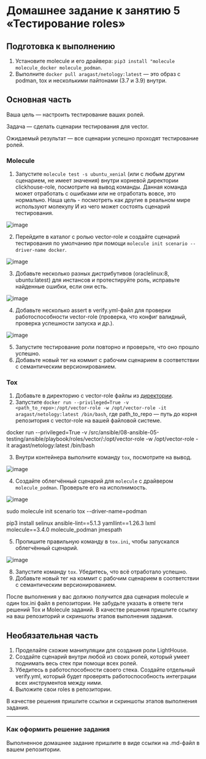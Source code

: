 # Домашнее задание к занятию 5 «Тестирование roles»

## Подготовка к выполнению

1. Установите molecule и его драйвера: `pip3 install "molecule molecule_docker molecule_podman`.
2. Выполните `docker pull aragast/netology:latest` —  это образ с podman, tox и несколькими пайтонами (3.7 и 3.9) внутри.

## Основная часть

Ваша цель — настроить тестирование ваших ролей. 

Задача — сделать сценарии тестирования для vector. 

Ожидаемый результат — все сценарии успешно проходят тестирование ролей.

### Molecule

1. Запустите  `molecule test -s ubuntu_xenial` (или с любым другим сценарием, не имеет значения) внутри корневой директории clickhouse-role, посмотрите на вывод команды. Данная команда может отработать с ошибками или не отработать вовсе, это нормально. Наша цель - посмотреть как другие в реальном мире используют молекулу И из чего может состоять сценарий тестирования.

![image](https://github.com/user-attachments/assets/b5d27325-959f-4045-a9fd-ab4da54292a8)

2. Перейдите в каталог с ролью vector-role и создайте сценарий тестирования по умолчанию при помощи `molecule init scenario --driver-name docker`.

![image](https://github.com/user-attachments/assets/a62c904c-b02a-428d-9d43-c67dbfbf9351)

3. Добавьте несколько разных дистрибутивов (oraclelinux:8, ubuntu:latest) для инстансов и протестируйте роль, исправьте найденные ошибки, если они есть.

![image](https://github.com/user-attachments/assets/05293cd8-6854-44da-b0de-51f9b2a3fe15)


4. Добавьте несколько assert в verify.yml-файл для  проверки работоспособности vector-role (проверка, что конфиг валидный, проверка успешности запуска и др.).

![image](https://github.com/user-attachments/assets/56b8e104-7b91-48e4-8b3c-f78c3b98cf33)



5. Запустите тестирование роли повторно и проверьте, что оно прошло успешно.
5. Добавьте новый тег на коммит с рабочим сценарием в соответствии с семантическим версионированием.

### Tox

1. Добавьте в директорию с vector-role файлы из [директории](./example).
2. Запустите `docker run --privileged=True -v <path_to_repo>:/opt/vector-role -w /opt/vector-role -it aragast/netology:latest /bin/bash`, где path_to_repo — путь до корня репозитория с vector-role на вашей файловой системе.

docker run --privileged=True -v /src/ansible/08-ansible-05-testing/ansible/playbook/roles/vector/:/opt/vector-role -w /opt/vector-role -it aragast/netology:latest /bin/bash




3. Внутри контейнера выполните команду `tox`, посмотрите на вывод.

![image](https://github.com/user-attachments/assets/3b6a1047-314b-4329-9bec-d096f8848bfd)




4. Создайте облегчённый сценарий для `molecule` с драйвером `molecule_podman`. Проверьте его на исполнимость.

![image](https://github.com/user-attachments/assets/1a63c600-426b-4166-8e9a-294220f79bbc)

sudo molecule init scenario tox  --driver-name=podman

pip3 install selinux ansible-lint==5.1.3 yamllint==1.26.3 lxml molecule==3.4.0 molecule_podman jmespath


5. Пропишите правильную команду в `tox.ini`, чтобы запускался облегчённый сценарий.

![image](https://github.com/user-attachments/assets/2a302701-c296-411b-a21b-88e46dca32bb)


8. Запустите команду `tox`. Убедитесь, что всё отработало успешно.
9. Добавьте новый тег на коммит с рабочим сценарием в соответствии с семантическим версионированием.

После выполнения у вас должно получится два сценария molecule и один tox.ini файл в репозитории. Не забудьте указать в ответе теги решений Tox и Molecule заданий. В качестве решения пришлите ссылку на  ваш репозиторий и скриншоты этапов выполнения задания. 

## Необязательная часть

1. Проделайте схожие манипуляции для создания роли LightHouse.
2. Создайте сценарий внутри любой из своих ролей, который умеет поднимать весь стек при помощи всех ролей.
3. Убедитесь в работоспособности своего стека. Создайте отдельный verify.yml, который будет проверять работоспособность интеграции всех инструментов между ними.
4. Выложите свои roles в репозитории.

В качестве решения пришлите ссылки и скриншоты этапов выполнения задания.

---

### Как оформить решение задания

Выполненное домашнее задание пришлите в виде ссылки на .md-файл в вашем репозитории.
